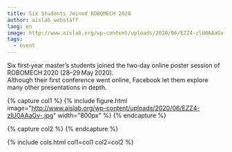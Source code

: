 ```yaml
---
title: Six Students Joined ROBOMECH 2020
author: aislab_webstaff
lang: en
image: http://www.aislab.org/wp-content/uploads/2020/06/EZZ4-zlU0AAaGv-.jpg
tags:
  - event
---
```


Six first‑year master’s students joined the two‑day online poster session of ROBOMECH 2020 (28–29 May 2020).  
Although their first conference went online, Facebook let them explore many other presentations in depth.

{% capture col1 %}
{%
  include figure.html
  image="http://www.aislab.org/wp-content/uploads/2020/06/EZZ4-zlU0AAaGv-.jpg"
  width="800px"
%}
{% endcapture %}

{% capture col2 %}
{% endcapture %}

{% include cols.html col1=col1 col2=col2 %}
